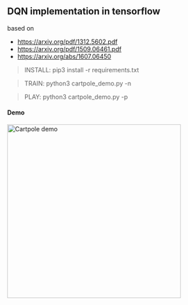 ## DQN implementation in tensorflow
based on
  * https://arxiv.org/pdf/1312.5602.pdf
  * https://arxiv.org/pdf/1509.06461.pdf
  * https://arxiv.org/abs/1607.06450


> INSTALL: pip3 install -r requirements.txt


> TRAIN: python3 cartpole\_demo.py -n


> PLAY: python3 cartpole\_demo.py -p


#### Demo
<a href="https://giphy.com/gifs/1jaMfIL5LHFAdrjM3h"> <img width=400px src="https://media.giphy.com/media/1jaMfIL5LHFAdrjM3h/giphy.gif" title="Cartpole demo"/></a>
